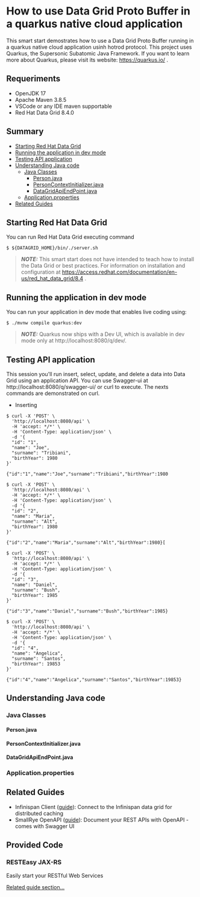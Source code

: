 # How to use Data Grid Proto Buffer in a quarkus native cloud application 

This smart start demostrates how to use a Data Grid Proto Buffer running in a quarkus native cloud application usinh hotrod protocol. This project uses Quarkus, the Supersonic Subatomic Java Framework.
If you want to learn more about Quarkus, please visit its website: https://quarkus.io/ .

## Requeriments
* OpenJDK 17
* Apache Maven 3.8.5
* VSCode or any IDE maven supportable
* Red Hat Data Grid 8.4.0

## Summary
* [Starting Red Hat Data Grid](#starting-red-hat-data-grid)
* [Running the application in dev mode](#running-the-application-in-dev-mode)
* [Testing API application](#testing-api-application)
* [Understanding Java code](#understanding-java-code)
    * [Java Classes](#java-classes)
        * [Person.java](#person-java)
        * [PersonContextInitializer.java](#personcontextinitializer-java)
        * [DataGridApiEndPoint.java](#datagridapiendpoint-java)
    * [Application.properties](#application-properties)    
* [Related Guides](#Related-guides)    

## Starting Red Hat Data Grid
You can run Red Hat Data Grid executing command
```shell
$ ${DATAGRID_HOME}/bin/./server.sh
```
> **_NOTE:_** This smart start does not have intended to teach how to install the Data Grid or best practices. For information on installation and configuration at https://access.redhat.com/documentation/en-us/red_hat_data_grid/8.4 .
## Running the application in dev mode
You can run your application in dev mode that enables live coding using:
```shell
$ ./mvnw compile quarkus:dev
```
> **_NOTE:_** Quarkus now ships with a Dev UI, which is available in dev mode only at http://localhost:8080/q/dev/.

## Testing API application
This session you'll run insert, select, update, and delete a data into Data Grid using an application API. You can use Swagger-ui at http://localhost:8080/q/swagger-ui/ or curl to execute. The nexts commands are demonstrated on curl.

* Inserting
```shell
$ curl -X 'POST' \
  'http://localhost:8080/api' \
  -H 'accept: */*' \
  -H 'Content-Type: application/json' \
  -d '{
  "id": "1",
  "name": "Joe",
  "surname": "Tribiani",
  "birthYear": 1980
}'
```
```console
{"id":"1","name":"Joe","surname":"Tribiani","birthYear":1980
```
```shell
$ curl -X 'POST' \
  'http://localhost:8080/api' \
  -H 'accept: */*' \
  -H 'Content-Type: application/json' \
  -d '{
  "id": "2",
  "name": "Maria",
  "surname": "Alt",
  "birthYear": 1980
}'
```
```console
{"id":"2","name":"Maria","surname":"Alt","birthYear":1980}[
```
```shell
$ curl -X 'POST' \
  'http://localhost:8080/api' \
  -H 'accept: */*' \
  -H 'Content-Type: application/json' \
  -d '{
  "id": "3",
  "name": "Daniel",
  "surname": "Bush",
  "birthYear": 1985
}'
```
```console
{"id":"3","name":"Daniel","surname":"Bush","birthYear":1985}
```

```shell
$ curl -X 'POST' \
  'http://localhost:8080/api' \
  -H 'accept: */*' \
  -H 'Content-Type: application/json' \
  -d '{
  "id": "4",
  "name": "Angelica",
  "surname": "Santos",
  "birthYear": 19853
}'
```
```console
{"id":"4","name":"Angelica","surname":"Santos","birthYear":19853}
```
## Understanding Java code

### Java Classes

#### Person.java
#### PersonContextInitializer.java
#### DataGridApiEndPoint.java
### Application.properties    
## Related Guides

- Infinispan Client ([guide](https://quarkus.io/guides/infinispan-client)): Connect to the Infinispan data grid for distributed caching
- SmallRye OpenAPI ([guide](https://quarkus.io/guides/openapi-swaggerui)): Document your REST APIs with OpenAPI - comes with Swagger UI

## Provided Code

### RESTEasy JAX-RS

Easily start your RESTful Web Services

[Related guide section...](https://quarkus.io/guides/getting-started#the-jax-rs-resources)
